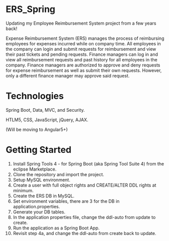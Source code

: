 # ERS_Spring
Updating my Employee Reimbursement System project from a few years back!

Expense Reimbursement System (ERS) manages the process of reimbursing employees for expenses incurred while on company time. All employees in the company can login and submit requests for reimbursement and view their past tickets and pending requests. Finance managers can log in and view all reimbursement requests and past history for all employees in the company. Finance managers are authorized to approve and deny requests for expense reimbursement as well as submit their own requests. However, only a different finance manager may approve said request.


# Technologies
Spring Boot, Data, MVC, and Security.

HTLM5, CSS, JavaScript, jQuery, AJAX.

(Will be moving to Angular5+)


# Getting Started
1. Install Spring Tools 4 - for Spring Boot (aka Spring Tool Suite 4) from the eclipse Marketplace.
2. Clone the repository and import the project.
3. Setup MySQL environment.
  1. Create a user with full object rights and CREATE/ALTER DDL rights at minimum.
  2. Create the ERS DB in MySQL.
  3. Set environment variables, there are 3 for the DB in application.properties.
4. Generate your DB tables.
  1. In the application properties file, change the ddl-auto from update to create.
  2. Run the application as a Spring Boot App.
  3. Revisit step 4a, and change the ddl-auto from create back to update.

